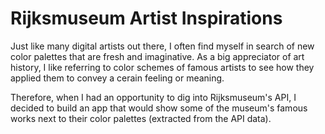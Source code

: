 # Rijksmuseum Artist Inspirations
Just like many digital artists out there, I often find myself in search of new color palettes that are fresh and imaginative. As a big appreciator of art history, I like referring to color schemes of famous artists to see how they applied them to convey a cerain feeling or meaning.

Therefore, when I had an opportunity to dig into Rijksmuseum's API, I decided to build an app that would show some of the museum's famous works next to their color palettes (extracted from the API data).
